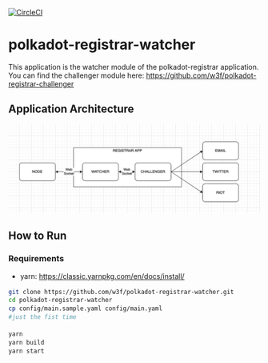 [![CircleCI](https://circleci.com/gh/w3f/polkadot-registrar-watcher.svg?style=svg)](https://circleci.com/gh/w3f/polkadot-registrar-watcher)

# polkadot-registrar-watcher

This application is the watcher module of the polkadot-registrar application.  
You can find the challenger module here: https://github.com/w3f/polkadot-registrar-challenger

## Application Architecture

![architecture](assets/architecture.png)

## How to Run 

### Requirements
- yarn: https://classic.yarnpkg.com/en/docs/install/

```bash
git clone https://github.com/w3f/polkadot-registrar-watcher.git
cd polkadot-registrar-watcher
cp config/main.sample.yaml config/main.yaml 
#just the fist time

yarn
yarn build
yarn start
```